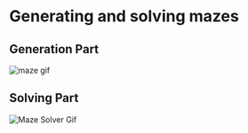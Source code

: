 # Generating and solving mazes

## Generation Part
![maze gif](https://i.imgur.com/Ks3lnFe.gif)


## Solving Part
![Maze Solver Gif](https://i.imgur.com/4fcFyHN.gif)


